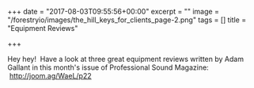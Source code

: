 +++
date = "2017-08-03T09:55:56+00:00"
excerpt = ""
image = "/forestryio/images/the_hill_keys_for_clients_page-2.png"
tags = []
title = "Equipment Reviews"

+++


Hey hey!  Have a look at three great equipment reviews written by Adam Gallant in this month's issue of Professional Sound Magazine:  http://joom.ag/WaeL/p22

